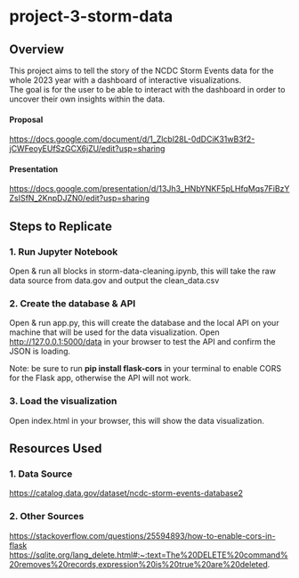 # project-3-storm-data
## Overview
This project aims to tell the story of the NCDC Storm Events data for the whole 2023 year with a dashboard of interactive visualizations.<br/>
The goal is for the user to be able to interact with the dashboard in order to uncover their own insights within the data.
#### Proposal<br/>
https://docs.google.com/document/d/1_Zlcbl28L-0dDCiK31wB3f2-jCWFeoyEUfSzGCX6jZU/edit?usp=sharing <br/>
#### Presentation<br/>
https://docs.google.com/presentation/d/13Jh3_HNbYNKF5pLHfqMqs7FiBzYZsISfN_2KnpDJZN0/edit?usp=sharing

## Steps to Replicate
### 1. Run Jupyter Notebook
Open & run all blocks in storm-data-cleaning.ipynb, this will take the raw data source from data.gov and output the clean_data.csv

### 2. Create the database & API
Open & run app.py, this will create the database and the local API on your machine that will be used for the data visualization. Open http://127.0.0.1:5000/data in your browser to test the API and confirm the JSON is loading.

Note: be sure to run **pip install flask-cors** in your terminal to enable CORS for the Flask app, otherwise the API will not work.

### 3. Load the visualization
Open index.html in your browser, this will show the data visualization.

## Resources Used
### 1. Data Source
https://catalog.data.gov/dataset/ncdc-storm-events-database2
### 2. Other Sources
https://stackoverflow.com/questions/25594893/how-to-enable-cors-in-flask
https://sqlite.org/lang_delete.html#:~:text=The%20DELETE%20command%20removes%20records,expression%20is%20true%20are%20deleted.
